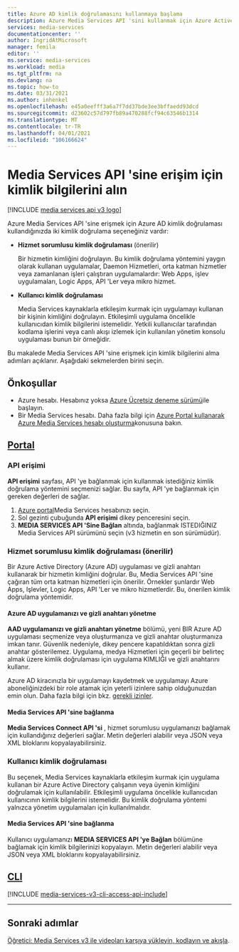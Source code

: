 ```yaml
---
title: Azure AD kimlik doğrulamasını kullanmaya başlama
description: Azure Media Services API 'sini kullanmak için Azure Active Directory (Azure AD) kimlik doğrulamasına erişme hakkında bilgi edinin.
services: media-services
documentationcenter: ''
author: IngridAtMicrosoft
manager: femila
editor: ''
ms.service: media-services
ms.workload: media
ms.tgt_pltfrm: na
ms.devlang: na
ms.topic: how-to
ms.date: 03/31/2021
ms.author: inhenkel
ms.openlocfilehash: e45a0eefff3a6a7f7dd37bde3ee3bffaedd93dcd
ms.sourcegitcommit: d23602c57d797fb89a470288fcf94c63546b1314
ms.translationtype: MT
ms.contentlocale: tr-TR
ms.lasthandoff: 04/01/2021
ms.locfileid: "106166624"
---
```

# <a name="get-credentials-to-access-media-services-api"></a>Media Services API 'sine erişim için kimlik bilgilerini alın

[!INCLUDE [media services api v3 logo](./includes/v3-hr.md)]

Azure Media Services API 'sine erişmek için Azure AD kimlik doğrulaması kullandığınızda iki kimlik doğrulama seçeneğiniz vardır:

- **Hizmet sorumlusu kimlik doğrulaması** (önerilir)

    Bir hizmetin kimliğini doğrulayın. Bu kimlik doğrulama yöntemini yaygın olarak kullanan uygulamalar, Daemon Hizmetleri, orta katman hizmetler veya zamanlanan işleri çalıştıran uygulamalardır: Web Apps, işlev uygulamaları, Logic Apps, API 'Ler veya mikro hizmet.
- **Kullanıcı kimlik doğrulaması**

    Media Services kaynaklarla etkileşim kurmak için uygulamayı kullanan bir kişinin kimliğini doğrulayın. Etkileşimli uygulama öncelikle kullanıcıdan kimlik bilgilerini istemelidir. Yetkili kullanıcılar tarafından kodlama işlerini veya canlı akışı izlemek için kullanılan yönetim konsolu uygulaması bunun bir örneğidir. 

Bu makalede Media Services API 'sine erişmek için kimlik bilgilerini alma adımları açıklanır. Aşağıdaki sekmelerden birini seçin.

## <a name="prerequisites"></a>Önkoşullar

- Azure hesabı. Hesabınız yoksa [Azure Ücretsiz deneme sürümü](https://azure.microsoft.com/pricing/free-trial/)ile başlayın.
- Bir Media Services hesabı. Daha fazla bilgi için [Azure Portal kullanarak Azure Media Services hesabı oluşturma](account-create-how-to.md)konusuna bakın.

## <a name="portal"></a>[Portal](#tab/portal/)

### <a name="api-access"></a>API erişimi

**API erişimi** sayfası, API 'ye bağlanmak için kullanmak istediğiniz kimlik doğrulama yöntemini seçmenizi sağlar. Bu sayfa, API 'ye bağlanmak için gereken değerleri de sağlar.

1. [Azure portal](https://portal.azure.com/)Media Services hesabınızı seçin.
2. Sol gezinti çubuğunda **API erişimi** dikey penceresini seçin.
3. **MEDIA SERVICES API 'Sine Bağlan** altında, bağlanmak ISTEDIĞINIZ Media Services API sürümünü seçin (v3 hizmetin en son sürümüdür).

### <a name="service-principal-authentication--recommended"></a>Hizmet sorumlusu kimlik doğrulaması (önerilir)

Bir Azure Active Directory (Azure AD) uygulaması ve gizli anahtarı kullanarak bir hizmetin kimliğini doğrular. Bu, Media Services API 'sine çağıran tüm orta katman hizmetleri için önerilir. Örnekler şunlardır Web Apps, Işlevler, Logic Apps, API 'Ler ve mikro hizmetlerdir. Bu, önerilen kimlik doğrulama yöntemidir.

#### <a name="manage-your-azure-ad-app-and-secret"></a>Azure AD uygulamanızı ve gizli anahtarı yönetme

**AAD uygulamanızı ve gizli anahtarı yönetme** bölümü, yeni BIR Azure AD uygulaması seçmenize veya oluşturmanıza ve gizli anahtar oluşturmanıza imkan tanır. Güvenlik nedeniyle, dikey pencere kapatıldıktan sonra gizli anahtar gösterilemez. Uygulama, medya Hizmetleri için geçerli bir belirteç almak üzere kimlik doğrulaması için uygulama KIMLIĞI ve gizli anahtarını kullanır.

Azure AD kiracınızla bir uygulamayı kaydetmek ve uygulamayı Azure aboneliğinizdeki bir role atamak için yeterli izinlere sahip olduğunuzdan emin olun. Daha fazla bilgi için bkz. [gerekli izinler](../../active-directory/develop/howto-create-service-principal-portal.md#permissions-required-for-registering-an-app).

#### <a name="connect-to-media-services-api"></a>Media Services API 'sine bağlanma

**Media Services Connect API 'si** , hizmet sorumlusu uygulamanızı bağlamak için kullandığınız değerleri sağlar. Metin değerleri alabilir veya JSON veya XML bloklarını kopyalayabilirsiniz.

### <a name="user-authentication"></a>Kullanıcı kimlik doğrulaması

Bu seçenek, Media Services kaynaklarla etkileşim kurmak için uygulama kullanan bir Azure Active Directory çalışanın veya üyenin kimliğini doğrulamak için kullanılabilir. Etkileşimli uygulama öncelikle kullanıcıdan kullanıcının kimlik bilgilerini istemelidir. Bu kimlik doğrulama yöntemi yalnızca yönetim uygulamaları için kullanılmalıdır.

#### <a name="connect-to-media-services-api"></a>Media Services API 'sine bağlanma

Kullanıcı uygulamanızı **MEDIA SERVICES API 'ye Bağlan** bölümüne bağlamak için kimlik bilgilerinizi kopyalayın. Metin değerleri alabilir veya JSON veya XML bloklarını kopyalayabilirsiniz.

## <a name="cli"></a>[CLI](#tab/cli/)

[!INCLUDE [media-services-v3-cli-access-api-include](../../../includes/media-services-v3-cli-access-api-include.md)]

---

## <a name="next-steps"></a>Sonraki adımlar

[Öğretici: Media Services v3 ile videoları karşıya yükleyin, kodlayın ve akışla](stream-files-tutorial-with-api.md).

